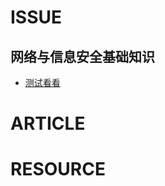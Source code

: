 # ISSUE

## 网络与信息安全基础知识

- [测试看看](https://github.com/sworlife/DSHUI/issues/2)

# ARTICLE

# RESOURCE